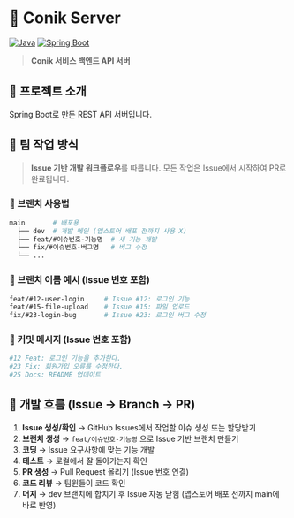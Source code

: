 # 🚀 Conik Server

[![Java](https://img.shields.io/badge/Java-21-ED8B00?style=flat-square&logo=openjdk&logoColor=white)](https://openjdk.java.net/)
[![Spring Boot](https://img.shields.io/badge/Spring%20Boot-3.3.13-6DB33F?style=flat-square&logo=spring&logoColor=white)](https://spring.io/projects/spring-boot)

> **Conik 서비스 백엔드 API 서버**

## 🎯 프로젝트 소개

Spring Boot로 만든 REST API 서버입니다. 

## 👥 팀 작업 방식

> **Issue 기반 개발 워크플로우**를 따릅니다. 모든 작업은 Issue에서 시작하여 PR로 완료됩니다.

### 🌳 브랜치 사용법
```bash
main       # 배포용
  ├── dev  # 개발 메인 (앱스토어 배포 전까지 사용 X)
  ├── feat/#이슈번호-기능명  # 새 기능 개발
  └── fix/#이슈번호-버그명   # 버그 수정
  └── ...
```

### 📝 브랜치 이름 예시 (Issue 번호 포함)
```bash
feat/#12-user-login     # Issue #12: 로그인 기능
feat/#15-file-upload    # Issue #15: 파일 업로드
fix/#23-login-bug       # Issue #23: 로그인 버그 수정
```

### 💬 커밋 메시지 (Issue 번호 포함)
```bash
#12 Feat: 로그인 기능을 추가한다.
#23 Fix: 회원가입 오류를 수정한다.
#25 Docs: README 업데이트 
```

## 🔄 개발 흐름 (Issue → Branch → PR)

1. **Issue 생성/확인** → GitHub Issues에서 작업할 이슈 생성 또는 할당받기
2. **브랜치 생성** → `feat/이슈번호-기능명` 으로 Issue 기반 브랜치 만들기
3. **코딩** → Issue 요구사항에 맞는 기능 개발
4. **테스트** → 로컬에서 잘 돌아가는지 확인
5. **PR 생성** → Pull Request 올리기 (Issue 번호 연결)
6. **코드 리뷰** → 팀원들이 코드 확인
7. **머지** → dev 브랜치에 합치기 후 Issue 자동 닫힘 (앱스토어 배포 전까지 main에 바로 반영)
